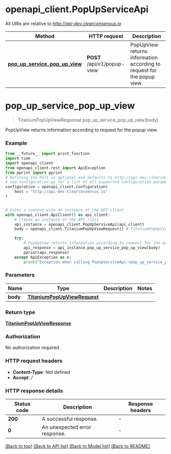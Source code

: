# openapi_client.PopUpServiceApi

All URIs are relative to *http://api-dev.clearconsensus.io*

Method | HTTP request | Description
------------- | ------------- | -------------
[**pop_up_service_pop_up_view**](PopUpServiceApi.md#pop_up_service_pop_up_view) | **POST** /api/v1/popup-view | PopUpView returns information according to request for the popup view.


# **pop_up_service_pop_up_view**
> TitaniumPopUpViewResponse pop_up_service_pop_up_view(body)

PopUpView returns information according to request for the popup view.

### Example

```python
from __future__ import print_function
import time
import openapi_client
from openapi_client.rest import ApiException
from pprint import pprint
# Defining the host is optional and defaults to http://api-dev.clearconsensus.io
# See configuration.py for a list of all supported configuration parameters.
configuration = openapi_client.Configuration(
    host = "http://api-dev.clearconsensus.io"
)


# Enter a context with an instance of the API client
with openapi_client.ApiClient() as api_client:
    # Create an instance of the API class
    api_instance = openapi_client.PopUpServiceApi(api_client)
    body = openapi_client.TitaniumPopUpViewRequest() # TitaniumPopUpViewRequest | 

    try:
        # PopUpView returns information according to request for the popup view.
        api_response = api_instance.pop_up_service_pop_up_view(body)
        pprint(api_response)
    except ApiException as e:
        print("Exception when calling PopUpServiceApi->pop_up_service_pop_up_view: %s\n" % e)
```

### Parameters

Name | Type | Description  | Notes
------------- | ------------- | ------------- | -------------
 **body** | [**TitaniumPopUpViewRequest**](TitaniumPopUpViewRequest.md)|  | 

### Return type

[**TitaniumPopUpViewResponse**](TitaniumPopUpViewResponse.md)

### Authorization

No authorization required

### HTTP request headers

 - **Content-Type**: Not defined
 - **Accept**: */*

### HTTP response details
| Status code | Description | Response headers |
|-------------|-------------|------------------|
**200** | A successful response. |  -  |
**0** | An unexpected error response. |  -  |

[[Back to top]](#) [[Back to API list]](../README.md#documentation-for-api-endpoints) [[Back to Model list]](../README.md#documentation-for-models) [[Back to README]](../README.md)


